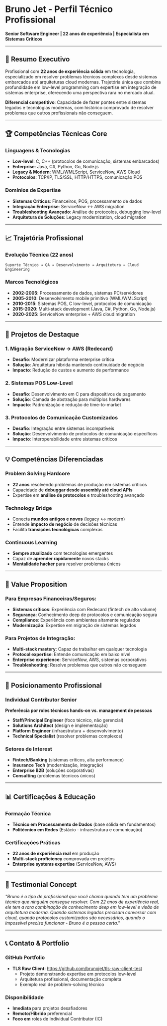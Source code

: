 # Bruno Jet - Perfil Técnico Profissional
**Senior Software Engineer | 22 anos de experiência | Especialista em Sistemas Críticos**

---

## 🎯 **Resumo Executivo**

Profissional com **22 anos de experiência sólida** em tecnologia, especializado em resolver problemas técnicos complexos desde sistemas embarcados até arquiteturas cloud modernas. Trajetória única que combina profundidade em low-level programming com expertise em integração de sistemas enterprise, oferecendo uma perspectiva rara no mercado atual.

**Diferencial competitivo**: Capacidade de fazer pontes entre sistemas legados e tecnologias modernas, com histórico comprovado de resolver problemas que outros profissionais não conseguem.

---

## 🏆 **Competências Técnicas Core**

### **Linguagens & Tecnologias**
- **Low-level**: C, C++ (protocolos de comunicação, sistemas embarcados)
- **Enterprise**: Java, C#, Python, Go, Node.js
- **Legacy & Modern**: WML/WMLScript, ServiceNow, AWS Cloud
- **Protocolos**: TCP/IP, TLS/SSL, HTTP/HTTPS, comunicação POS

### **Domínios de Expertise**
- **Sistemas Críticos**: Financeiros, POS, processamento de dados
- **Integração Enterprise**: ServiceNow ↔ AWS migration
- **Troubleshooting Avançado**: Análise de protocolos, debugging low-level
- **Arquitetura de Soluções**: Legacy modernization, cloud migration

---

## 📈 **Trajetória Profissional**

### **Evolução Técnica (22 anos)**
```
Suporte Técnico → QA → Desenvolvimento → Arquitetura → Cloud Engineering
```

### **Marcos Tecnológicos**
- **2002-2005**: Processamento de dados, sistemas PC/servidores
- **2005-2010**: Desenvolvimento mobile primitivo (WML/WMLScript)
- **2010-2015**: Sistemas POS, C low-level, protocolos de comunicação
- **2015-2020**: Multi-stack development (Java, C#, Python, Go, Node.js)
- **2020-2025**: ServiceNow enterprise + AWS cloud migration

---

## 🎯 **Projetos de Destaque**

### **1. Migração ServiceNow → AWS (Redecard)**
- **Desafio**: Modernizar plataforma enterprise crítica
- **Solução**: Arquitetura híbrida mantendo continuidade de negócio
- **Impacto**: Redução de custos e aumento de performance

### **2. Sistemas POS Low-Level**
- **Desafio**: Desenvolvimento em C para dispositivos de pagamento
- **Solução**: Camada de abstração para múltiplos hardwares
- **Impacto**: Padronização e redução de time-to-market

### **3. Protocolos de Comunicação Customizados**
- **Desafio**: Integração entre sistemas incompatíveis
- **Solução**: Desenvolvimento de protocolos de comunicação específicos
- **Impacto**: Interoperabilidade entre sistemas críticos

---

## 💡 **Competências Diferenciadas**

### **Problem Solving Hardcore**
- **22 anos** resolvendo problemas de produção em sistemas críticos
- Capacidade de **debuggar desde assembly até cloud APIs**
- Expertise em **análise de protocolos** e troubleshooting avançado

### **Technology Bridge**
- Conecta **mundos antigos e novos** (legacy ↔ modern)
- Entende **impacto de negócio** de decisões técnicas
- Facilita **transições tecnológicas** complexas

### **Continuous Learning**
- **Sempre atualizado** com tecnologias emergentes
- Capaz de **aprender rapidamente** novos stacks
- **Mentalidade hacker** para resolver problemas únicos

---

## 🚀 **Value Proposition**

### **Para Empresas Financeiras/Seguros:**
- **Sistemas críticos**: Experiência com Redecard (fintech de alto volume)
- **Segurança**: Conhecimento deep de protocolos e comunicação segura
- **Compliance**: Experiência com ambientes altamente regulados
- **Modernização**: Expertise em migração de sistemas legados

### **Para Projetos de Integração:**
- **Multi-stack mastery**: Capaz de trabalhar em qualquer tecnologia
- **Protocol expertise**: Entende comunicação em baixo nível
- **Enterprise experience**: ServiceNow, AWS, sistemas corporativos
- **Troubleshooting**: Resolve problemas que outros não conseguem

---

## 🎯 **Posicionamento Profissional**

### **Individual Contributor Senior**
**Preferência por roles técnicos hands-on vs. management de pessoas**

- **Staff/Principal Engineer** (foco técnico, não gerencial)
- **Solutions Architect** (design e implementação)
- **Platform Engineer** (infraestrutura + desenvolvimento)
- **Technical Specialist** (resolver problemas complexos)

### **Setores de Interest**
- **Fintech/Banking** (sistemas críticos, alta performance)
- **Insurance Tech** (modernização, integração)
- **Enterprise B2B** (soluções corporativas)
- **Consulting** (problemas técnicos únicos)

---

## 📊 **Certificações & Educação**

### **Formação Técnica**
- **Técnico em Processamento de Dados** (base sólida em fundamentos)
- **Politécnico em Redes** (Estácio - infraestrutura e comunicação)

### **Certificações Práticas**
- **22 anos de experiência real** em produção
- **Multi-stack proficiency** comprovada em projetos
- **Enterprise systems expertise** (ServiceNow, AWS)

---

## 🌟 **Testimonial Concept**

*"Bruno é o tipo de profissional que você chama quando tem um problema técnico que ninguém consegue resolver. Com 22 anos de experiência real, ele tem a rara combinação de conhecimento deep em low-level e visão de arquitetura moderna. Quando sistemas legados precisam conversar com cloud, quando protocolos customizados são necessários, quando o impossível precisa funcionar - Bruno é a pessoa certa."*

---

## 📞 **Contato & Portfolio**

### **GitHub Portfolio**
- **TLS Raw Client**: https://github.com/brunojet/tls-raw-client-test
  - Projeto demonstrando expertise em protocolos low-level
  - Arquitetura profissional, documentação completa
  - Exemplo real de problem-solving técnico

### **Disponibilidade**
- **Imediata** para projetos desafiadores
- **Remoto/Híbrido** preferencial
- **Foco em** roles de Individual Contributor (IC)
